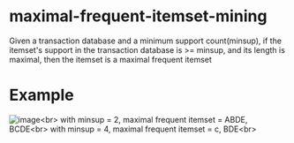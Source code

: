 ﻿# maximal-frequent-itemset-mining
Given a transaction database and a minimum support count(minsup), if the itemset's support in the transaction database is >= minsup, and its length is maximal, then the itemset is a maximal frequent itemset
# Example
![image](https://user-images.githubusercontent.com/64155027/196638346-d0b30af6-a8b9-47a7-ac8a-50766b3f3c90.png)\<br>
with minsup = 2, maximal frequent itemset = ABDE, BCDE\<br>
with minsup = 4, maximal frequent itemset = c, BDE\<br>
